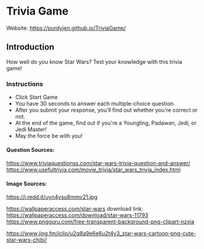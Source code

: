 # Trivia Game

Website: https://purdyjen.github.io/TriviaGame/

## Introduction
How well do you know Star Wars? Test your knowledge with this trivia game!

### Instructions

- Click Start Game
- You have 30 seconds to answer each multiple-choice question.
- After you submit your response, you'll find out whether you're correct or not.
- At the end of the game, find out if you're a Youngling, Padawan, Jedi, or Jedi Master!
- May the force be with you!



#### Question Sources:
https://www.triviaquestionss.com/star-wars-trivia-question-and-answer/
https://www.usefultrivia.com/movie_trivia/star_wars_trivia_index.html


#### Image Sources:
https://i.redd.it/uyn4vsu8mmv21.jpg

https://wallpaperaccess.com/star-wars
download link: https://wallpaperaccess.com/download/star-wars-11793
https://www.pngguru.com/free-transparent-background-png-clipart-nzxia

https://www.jing.fm/iclip/u2q8a9e6e6u2t4y3_star-wars-cartoon-png-cute-star-wars-chibi/
